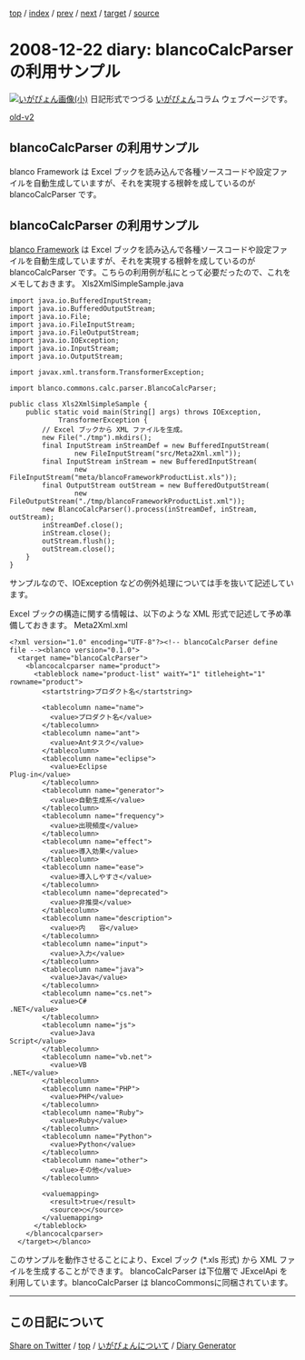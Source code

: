 [top](../index.html) 
 / [index](index.html) 
 / [prev](ig081217.html) 
 / [next](ig081226.html) 
 / [target](https://igapyon.github.io/diary/2008/ig081222.html) 
 / [source](https://github.com/igapyon/diary/blob/gh-pages/2008/ig081222.html.src.md) 

2008-12-22 diary: blancoCalcParser の利用サンプル
=====================================================================================================
[![いがぴょん画像(小)](https://igapyon.github.io/diary/images/iga200306s.jpg "いがぴょん")](https://igapyon.github.io/diary/memo/memoigapyon.html) 日記形式でつづる [いがぴょん](https://igapyon.github.io/diary/memo/memoigapyon.html)コラム ウェブページです。

[old-v2](ig081222-orig.html)

## blancoCalcParser の利用サンプル

blanco Framework は Excel ブックを読み込んで各種ソースコードや設定ファイルを自動生成していますが、それを実現する根幹を成しているのが blancoCalcParser です。


## blancoCalcParser の利用サンプル

[blanco Framework](http://www.igapyon.jp/blanco/blanco.ja.html) は Excel ブックを読み込んで各種ソースコードや設定ファイルを自動生成していますが、それを実現する根幹を成しているのが
blancoCalcParser です。こちらの利用例が私にとって必要だったので、これをメモしておきます。
Xls2XmlSimpleSample.java

```
import java.io.BufferedInputStream;
import java.io.BufferedOutputStream;
import java.io.File;
import java.io.FileInputStream;
import java.io.FileOutputStream;
import java.io.IOException;
import java.io.InputStream;
import java.io.OutputStream;

import javax.xml.transform.TransformerException;

import blanco.commons.calc.parser.BlancoCalcParser;

public class Xls2XmlSimpleSample {
    public static void main(String[] args) throws IOException,
            TransformerException {
        // Excel ブックから XML ファイルを生成。
        new File("./tmp").mkdirs();
        final InputStream inStreamDef = new BufferedInputStream(
                new FileInputStream("src/Meta2Xml.xml"));
        final InputStream inStream = new BufferedInputStream(
                new FileInputStream("meta/blancoFrameworkProductList.xls"));
        final OutputStream outStream = new BufferedOutputStream(
                new FileOutputStream("./tmp/blancoFrameworkProductList.xml"));
        new BlancoCalcParser().process(inStreamDef, inStream, outStream);
        inStreamDef.close();
        inStream.close();
        outStream.flush();
        outStream.close();
    }
}
```


サンプルなので、IOException などの例外処理については手を抜いて記述しています。

Excel ブックの構造に関する情報は、以下のような XML 形式で記述して予め準備しておきます。
Meta2Xml.xml

```
<?xml version="1.0" encoding="UTF-8"?><!-- blancoCalcParser define file --><blanco version="0.1.0">
  <target name="blancoCalcParser">
    <blancocalcparser name="product">
      <tableblock name="product-list" waitY="1" titleheight="1" rowname="product">
        <startstring>プロダクト名</startstring>

        <tablecolumn name="name">
          <value>プロダクト名</value>
        </tablecolumn>
        <tablecolumn name="ant">
          <value>Antタスク</value>
        </tablecolumn>
        <tablecolumn name="eclipse">
          <value>Eclipse
Plug-in</value>
        </tablecolumn>
        <tablecolumn name="generator">
          <value>自動生成系</value>
        </tablecolumn>
        <tablecolumn name="frequency">
          <value>出現頻度</value>
        </tablecolumn>
        <tablecolumn name="effect">
          <value>導入効果</value>
        </tablecolumn>
        <tablecolumn name="ease">
          <value>導入しやすさ</value>
        </tablecolumn>
        <tablecolumn name="deprecated">
          <value>非推奨</value>
        </tablecolumn>
        <tablecolumn name="description">
          <value>内　　容</value>
        </tablecolumn>
        <tablecolumn name="input">
          <value>入力</value>
        </tablecolumn>
        <tablecolumn name="java">
          <value>Java</value>
        </tablecolumn>
        <tablecolumn name="cs.net">
          <value>C#
.NET</value>
        </tablecolumn>
        <tablecolumn name="js">
          <value>Java
Script</value>
        </tablecolumn>
        <tablecolumn name="vb.net">
          <value>VB
.NET</value>
        </tablecolumn>
        <tablecolumn name="PHP">
          <value>PHP</value>
        </tablecolumn>
        <tablecolumn name="Ruby">
          <value>Ruby</value>
        </tablecolumn>
        <tablecolumn name="Python">
          <value>Python</value>
        </tablecolumn>
        <tablecolumn name="other">
          <value>その他</value>
        </tablecolumn>

        <valuemapping>
          <result>true</result>
          <source>○</source>
        </valuemapping>
      </tableblock>
    </blancocalcparser>
  </target></blanco>
```


このサンプルを動作させることにより、Excel ブック (*.xls 形式) から XML ファイルを生成することができます。
blancoCalcParser は下位層で JExcelApi を利用しています。blancoCalcParser は blancoCommonsに同梱されています。

----------------------------------------------------------------------------------------------------

## この日記について

[Share on Twitter](https://twitter.com/intent/tweet?hashtags=igapyon%2Cdiary%2C%E3%81%84%E3%81%8C%E3%81%B4%E3%82%87%E3%82%93&text=blancoCalcParser+%E3%81%AE%E5%88%A9%E7%94%A8%E3%82%B5%E3%83%B3%E3%83%97%E3%83%AB&url=https%3A%2F%2Figapyon.github.io%2Fdiary%2F2008%2Fig081222.html) / [top](../index.html) / [いがぴょんについて](https://igapyon.github.io/diary/memo/memoigapyon.html) / [Diary Generator](https://github.com/igapyon/igapyonv3)
